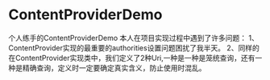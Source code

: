 # ContentProviderDemo
个人练手的ContentProviderDemo
本人在项目实现过程中遇到了许多问题：
1、ContentProvider实现的最重要的authorities设置问题困扰了我半天。
2、同样的在ContentProvider实现类中，我们定义了2种Uri,一种是一种是笼统查询，还有一种是精确查询，定义时一定要确定真实含义，防止使用时混乱。
